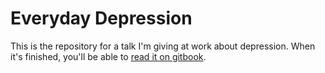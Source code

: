 # Everyday Depression

This is the repository for a talk I'm giving at work about depression. When it's finished, you'll be able to [read it on gitbook][gitbook].

[gitbook]: https://jwillesen.gitbooks.io/everyday-depression/content/
